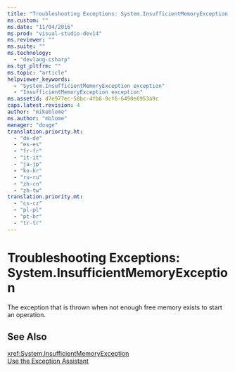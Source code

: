 ```yaml
---
title: "Troubleshooting Exceptions: System.InsufficientMemoryException | Microsoft Docs"
ms.custom: ""
ms.date: "11/04/2016"
ms.prod: "visual-studio-dev14"
ms.reviewer: ""
ms.suite: ""
ms.technology: 
  - "devlang-csharp"
ms.tgt_pltfrm: ""
ms.topic: "article"
helpviewer_keywords: 
  - "System.InsufficientMemoryException exception"
  - "InsufficientMemoryException exception"
ms.assetid: d7e977ec-58bc-4fb8-9cf6-6490e6953a9c
caps.latest.revision: 4
author: "mikeblome"
ms.author: "mblome"
manager: "douge"
translation.priority.ht: 
  - "de-de"
  - "es-es"
  - "fr-fr"
  - "it-it"
  - "ja-jp"
  - "ko-kr"
  - "ru-ru"
  - "zh-cn"
  - "zh-tw"
translation.priority.mt: 
  - "cs-cz"
  - "pl-pl"
  - "pt-br"
  - "tr-tr"
---
```

# Troubleshooting Exceptions: System.InsufficientMemoryException
The exception that is thrown when not enough free memory exists to start an operation.  
  
## See Also  
 <xref:System.InsufficientMemoryException>   
 [Use the Exception Assistant](../Topic/How%20to:%20Use%20the%20Exception%20Assistant.md)